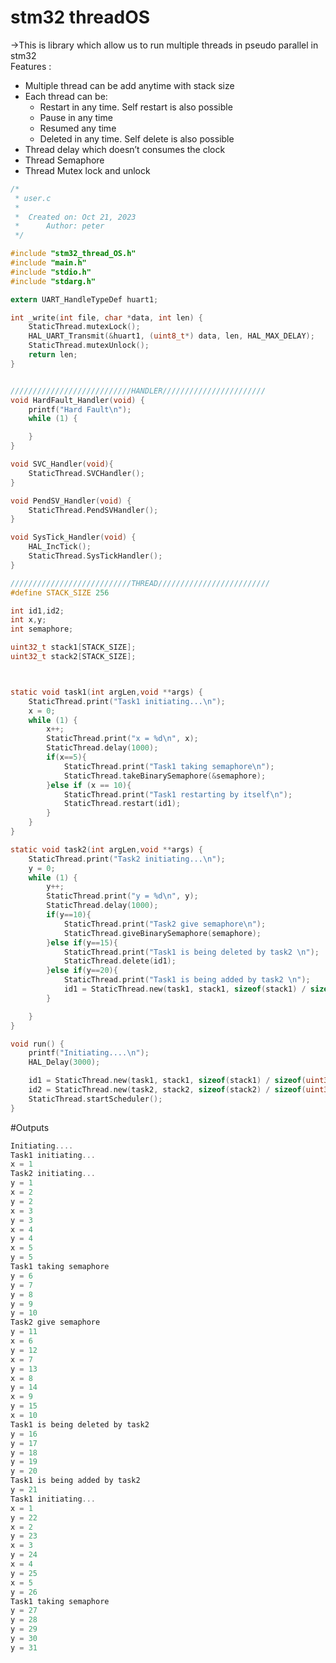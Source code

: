 # stm32 threadOS
→This is library which allow us to run multiple threads in pseudo parallel in stm32  
Features :
- Multiple thread can be add anytime with stack size
- Each thread can be:
    - Restart in any time. Self restart is also possible
    - Pause in any time
    - Resumed any time
    - Deleted in any time. Self delete is also possible
- Thread delay which doesn’t consumes the clock
- Thread Semaphore 
- Thread Mutex lock and unlock
```c
/*
 * user.c
 *
 *  Created on: Oct 21, 2023
 *      Author: peter
 */

#include "stm32_thread_OS.h"
#include "main.h"
#include "stdio.h"
#include "stdarg.h"

extern UART_HandleTypeDef huart1;

int _write(int file, char *data, int len) {
	StaticThread.mutexLock();
	HAL_UART_Transmit(&huart1, (uint8_t*) data, len, HAL_MAX_DELAY);
	StaticThread.mutexUnlock();
	return len;
}


///////////////////////////HANDLER///////////////////////
void HardFault_Handler(void) {
	printf("Hard Fault\n");
	while (1) {

	}
}

void SVC_Handler(void){
	StaticThread.SVCHandler();
}

void PendSV_Handler(void) {
	StaticThread.PendSVHandler();
}

void SysTick_Handler(void) {
	HAL_IncTick();
	StaticThread.SysTickHandler();
}

///////////////////////////THREAD/////////////////////////
#define STACK_SIZE 256

int id1,id2;
int x,y;
int semaphore;

uint32_t stack1[STACK_SIZE];
uint32_t stack2[STACK_SIZE];



static void task1(int argLen,void **args) {
	StaticThread.print("Task1 initiating...\n");
	x = 0;
	while (1) {
		x++;
		StaticThread.print("x = %d\n", x);
		StaticThread.delay(1000);
		if(x==5){
			StaticThread.print("Task1 taking semaphore\n");
			StaticThread.takeBinarySemaphore(&semaphore);
		}else if (x == 10){
			StaticThread.print("Task1 restarting by itself\n");
			StaticThread.restart(id1);
		}
	}
}

static void task2(int argLen,void **args) {
	StaticThread.print("Task2 initiating...\n");
	y = 0;
	while (1) {
		y++;
		StaticThread.print("y = %d\n", y);
		StaticThread.delay(1000);
		if(y==10){
			StaticThread.print("Task2 give semaphore\n");
			StaticThread.giveBinarySemaphore(semaphore);
		}else if(y==15){
			StaticThread.print("Task1 is being deleted by task2 \n");
			StaticThread.delete(id1);
		}else if(y==20){
			StaticThread.print("Task1 is being added by task2 \n");
			id1 = StaticThread.new(task1, stack1, sizeof(stack1) / sizeof(uint32_t),0,NULL);
		}

	}
}

void run() {
	printf("Initiating....\n");
	HAL_Delay(3000);

	id1 = StaticThread.new(task1, stack1, sizeof(stack1) / sizeof(uint32_t),0,NULL);
	id2 = StaticThread.new(task2, stack2, sizeof(stack2) / sizeof(uint32_t),0,NULL);
	StaticThread.startScheduler();
}
```
#Outputs
```c
Initiating....
Task1 initiating...
x = 1
Task2 initiating...
y = 1
x = 2
y = 2
x = 3
y = 3
x = 4
y = 4
x = 5
y = 5
Task1 taking semaphore
y = 6
y = 7
y = 8
y = 9
y = 10
Task2 give semaphore
y = 11
x = 6
y = 12
x = 7
y = 13
x = 8
y = 14
x = 9
y = 15
x = 10
Task1 is being deleted by task2 
y = 16
y = 17
y = 18
y = 19
y = 20
Task1 is being added by task2 
y = 21
Task1 initiating...
x = 1
y = 22
x = 2
y = 23
x = 3
y = 24
x = 4
y = 25
x = 5
y = 26
Task1 taking semaphore
y = 27
y = 28
y = 29
y = 30
y = 31
```
